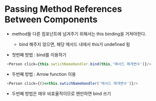 # Passing Method References Between Components

- method들 다른 컴포넌트에 넘겨주기 위해서는 this binding을 거쳐야한다.
  - bind 해주지 않으면, 해당 메서드 내에서 this가 undefined 됨 

- 첫번째 방법 : bind를 이용하기

```javascript
 <Person click={this.swtichNameHandler.bind(this,'매서드 매개변수')}/>
```

- 두번째 방법 : Arrow function 이용

```javascript
 <Person click={()=>this.swtichNameHandler('매서드 매개변수')}/>
```



- 두번째 방법은 매우 비효율적이므로 왠만하면 bind 쓰기 